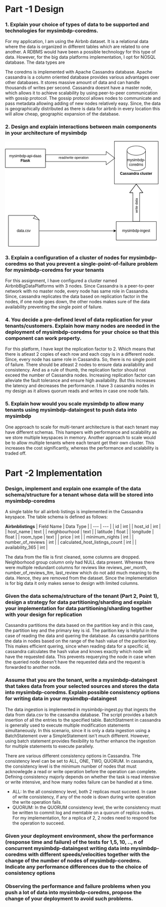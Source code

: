 # Part -1 Design

### 1. Explain your choice of types of data to be supported and technologies for mysimbdp-coredms. 

For my application, I am using the Airbnb dataset. It is a relational data where the data is organized in different tables which are related to one another. A RDBMS would have been a possible technology for this type of data. However, for the big data platforms implementation, I opt for NOSQL database. The data types are 

The coredms is implemented with Apache Cassandra database. Apache cassandra is a column oriented database provides various advantages over other databases. It stores massive amount of data and can handle thousands of writes per second. Cassandra doesnt have a master node, which allows it to achieve scalability by using peer-to-peer communication with gossip protocol. The gossip protocol allows nodes to communicate and pass metadata allowing adding of new nodes relatively easy. Since, the data is geographically distributed as there is data for airbnb in every location this will allow cheap, geographic expansion of the database.


### 2. Design and explain interactions between main components in your architecture of mysimbdp

![Schema](schemas.png)

### 3. Explain a configuration of a cluster of nodes for mysimbdp-coredms so that you prevent a single-point-of-failure problem for mysimbdp-coredms for your tenants

For this assignment, I have configured a cluster named AirbnbBigDataPlatforms with 3 nodes. Since Cassandra is a peer-to-peer network with no master node, every node has same role in Cassandra. Since, cassandra replicates the data based on replication factor in the nodes, if one node goes down, the other nodes makes sure of the data availability preventing the single point of failure. 

### 4. You decide a pre-defined level of data replication for your tenants/customers. Explain how many nodes are needed in the deployment of mysimbdp-coredms for your choice so that this component can work property.
For this platform, I have kept the replication factor to 2. Which means that there is atleast 2 copies of each row and each copy is in a different node. Since, every node has same role in Cassandra. So, there is no single point of failure. There should be atleast 2 nodes to ensure data availability and consistency. And as a rule of thumb, the replication factor should not exceed the number of Cassandra nodes. Increasing replication factor can alleviate the fault tolerance and ensure high availability. But this increases the latency and decreases the performance. I have 3 cassandra nodes in my design as it allows quorum reads and writes in case one node fails.

### 5. Explain how would you scale mysimbdp to allow many tenants using mysimbdp-dataingest to push data into mysimbdp

One approach to scale for multi-tenant architecture is that each tenant may have different schemas. This hampers with performance and scalability as we store multiple keyspaces in memory. 
Another approach to scale would be to allow multiple tenants where each tenant get their own cluster. This increases the cost significantly, whereas the performance and scalability is traded off. 


# Part -2 Implementation

### Design, implement and explain one example of the data schema/structure for a tenant whose data will be stored into mysimbdp-coredms

A single table for all airbnb listings is implemented in the Cassandra keyspace. The table schema is defined as follows:

**Airbnblistings**
| Field Name | Data Type |
| --- | --- |
| id | int |
| host_id | int |
| host_name | text |
| neighbourhood | text |
| latitude | float |
| longitude | float |
| room_type | text |
| price | int |
| minimum_nights | int |
| number_of_reviews | int |
| calculated_host_listings_count | int |
| availability_365 | int |

The data from the file is first cleaned, some columns are dropped. Neighborhood group column only had NULL data present. Whereas there were multiple redundant columns for reviews like reviews_per_month, number_of_reviews_ltm, last_review which do not add much meaning to the data. Hence, they are removed from the dataset. Since the implementation is for big data it only makes sense to design with limited columns. 

### Given the data schema/structure of the tenant (Part 2, Point 1), design a strategy for data partitioning/sharding and explain your implementation for data partitioning/sharding together with your design for replication 

Cassandra partitions the data based on the partition key and in this case, the partition key and the primary key is id. The parition key is helpful in the case of reading the data and quering the database. As cassandra partitions the data in nodes based on the range of the hash value of the parition key. This makes efficient quering, since when reading data for a specific id, cassandra calculates the hash value and knows exactly which node will have the requested data. This prevents requerying the node in case when the queried node doesn't have the requested data and the request is forwarded to another node. 

### Assume that you are the tenant, write a mysimbdp-dataingest that takes data from your selected sources and stores the data into mysimbdp-coredms. Explain possible consistency options for writing data in your mysimdbp-dataingest

The data ingestion is implemented in mysimbdp-ingest.py that ingests the data from data.csv to the cassandra database. The script provides a batch insertion of all the entries to the specified table. 
BatchStatment in cassandra is generally used to execute multiple modification statements simultaneously. In this scenario, since it is only a data ingestion using a BatchStatement over a SimpleStatement isn't much different. However, using batch statement provides flexibility to further enhance the ingestion for multiple statements to execute parallely. 

There are various different consistency options in Cassandra. THe consistency level can be set to ALL, ONE, TWO, QUORUM. In cassandra, the consistency level is the minimum number of nodes that must acknowlegde a read or write operation before the operation can complete. Defining consistency majorly depends on whether the task is read intensive or write intensive, and how many nodes failure can be handled at a time. 

- ALL: In the all consistency level, both 2 replicas must succeed. In case of write consistency, if any of the node is down during write operation the write operation fails.
- QUORUM: In the QUORUM consistency level, the write consistency must be written to commit log and memtable on a quorum of replica nodes. For my implementation, for a replica of 2, 2 nodes need to respond foe the operation to succeed. 


### Given your deployment environment, show the performance (response time and failure) of the tests for 1,5, 10, .., n of concurrent mysimbdp-dataingest writing data into mysimbdp-coredms with different speeds/velocities together with the change of the number of nodes of mysimbdp-coredms. Indicate any performance differences due to the choice of consistency options





### Observing the performance and failure problems when you push a lot of data into mysimbdp-coredms, propose the change of your deployment to avoid such problems.